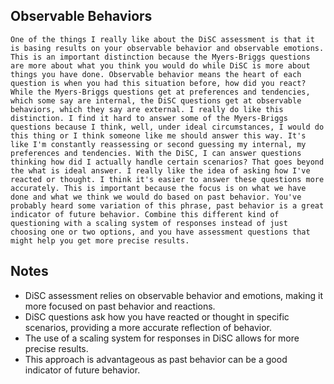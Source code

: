 ## Observable Behaviors
```
One of the things I really like about the DiSC assessment is that it is basing results on your observable behavior and observable emotions. This is an important distinction because the Myers‑Briggs questions are more about what you think you would do while DiSC is more about things you have done. Observable behavior means the heart of each question is when you had this situation before, how did you react? While the Myers‑Briggs questions get at preferences and tendencies, which some say are internal, the DiSC questions get at observable behaviors, which they say are external. I really do like this distinction. I find it hard to answer some of the Myers‑Briggs questions because I think, well, under ideal circumstances, I would do this thing or I think someone like me should answer this way. It's like I'm constantly reassessing or second guessing my internal, my preferences and tendencies. With the DiSC, I can answer questions thinking how did I actually handle certain scenarios? That goes beyond the what is ideal answer. I really like the idea of asking how I've reacted or thought. I think it's easier to answer these questions more accurately. This is important because the focus is on what we have done and what we think we would do based on past behavior. You've probably heard some variation of this phrase, past behavior is a great indicator of future behavior. Combine this different kind of questioning with a scaling system of responses instead of just choosing one or two options, and you have assessment questions that might help you get more precise results.
```

## Notes
- DiSC assessment relies on observable behavior and emotions, making it more focused on past behavior and reactions.
- DiSC questions ask how you have reacted or thought in specific scenarios, providing a more accurate reflection of behavior.
- The use of a scaling system for responses in DiSC allows for more precise results.
- This approach is advantageous as past behavior can be a good indicator of future behavior.